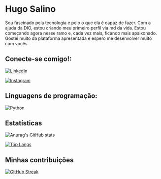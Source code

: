 # Hugo Salino

Sou fascinado pela tecnologia e pelo o que ela é capaz de fazer. Com a ajuda da DIO, estou criando meu primeiro perfil via md da vida. Estou começando agora nesse ramo e, cada vez mais, ficando mais apaixonado. 
Gostei muito da plataforma apresentada e espero me desenvolver muito com vocês.

## Conecte-se comigo!:

[![LinkedIn](https://img.shields.io/badge/LinkedIn-000?style=for-the-badge&logo=linkedin&logoColor=0E76A8)](https://br.linkedin.com/in/hugo-salino-634a9028a) 

[![Instagram](https://img.shields.io/badge/Instagram-000?style=for-the-badge&logo=instagram)](https://www.instagram.com/hugosalino/)

## Linguagens de programação:
![Python](https://img.shields.io/badge/Python-000?style=for-the-badge&logo=python)

## Estatísticas
![Anurag's GitHub stats](https://github-readme-stats.vercel.app/api?username=huguinhu&hide=contribs,prs)

[![Top Langs](https://github-readme-stats.vercel.app/api/top-langs/?username=huguinhu)](https://github.com/huguinhu/github-readme-stats)

## Minhas contribuições
[![GitHub Streak](https://streak-stats.demolab.com/?user=huguinhu&theme=bear&background=000&border=300BFFF&dates=00BFFF)](https://git.io/streak-stats)
